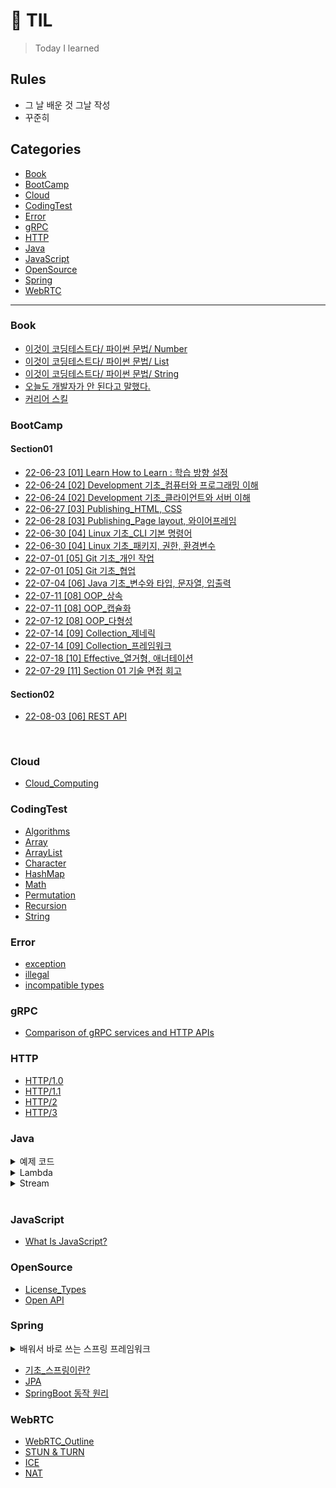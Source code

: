 # 📝 TIL

> Today I learned

## Rules

* 그 날 배운 것 그날 작성
* 꾸준히


## Categories
* [Book](#book) 
* [BootCamp](#bootcamp)
* [Cloud](#cloud) 
* [CodingTest](#codingtest)
* [Error](#error)
* [gRPC](#grpc)
* [HTTP](#http)
* [Java](#java)
* [JavaScript](#javascript)
* [OpenSource](#opensource)
* [Spring](#spring)
* [WebRTC](#webrtc)

---

### Book
- [이것이 코딩테스트다/ 파이썬 문법/ Number](Book/이것이%20코딩%20테스트다/파이썬문법/Number.md)
- [이것이 코딩테스트다/ 파이썬 문법/ List](Book/이것이%20코딩%20테스트다/파이썬문법/List.md)
- [이것이 코딩테스트다/ 파이썬 문법/ String](Book/이것이%20코딩%20테스트다/파이썬문법/String.md)
- [오늘도 개발자가 안 된다고 말했다.](Book/오늘도%20개발자가%20안%20된다고%20말했다/오늘도개발자가안된다고말했다.md)
- [커리어 스킬](Book/커리어%20스킬/)

### BootCamp

#### Section01
- [22-06-23 [01] Learn How to Learn : 학습 방향 설정](BootCamp/Section01/22-06-23[01]학습방향.md)
- [22-06-24 [02] Development 기초_컴퓨터와 프로그래밍 이해](BootCamp/Section01/22-06-24[02]컴퓨터와프로그래밍이해.md)
- [22-06-24 [02] Development 기초_클라이언트와 서버 이해](BootCamp/Section01/22-06-24[02]웹클라이언트와웹서버.md)
- [22-06-27 [03] Publishing_HTML, CSS](BootCamp/Section01/22-06-27[03]htmlCSS.md)
- [22-06-28 [03] Publishing_Page layout, 와이어프레임](BootCamp/Section01/22-06-28[03]Pagelayout와이어프레임.md)
- [22-06-30 [04] Linux 기초_CLI 기본 명령어](BootCamp/Section01/22-06-30[04]linuxBasicCmd.md)
- [22-06-30 [04] Linux 기초_패키지, 권한, 환경변수](BootCamp/Section01/22-06-30[04]linuxPackage.md)
- [22-07-01 [05] Git 기초_개인 작업](BootCamp/Section01/22-07-01[05]gitBasic.md)
- [22-07-01 [05] Git 기초_협업](BootCamp/Section01/22-07-01[05]gitExtension.md)
- [22-07-04 [06] Java 기초_변수와 타입, 문자열, 입출력]()
- [22-07-11 [08] OOP_상속](BootCamp/Section01/22-07-11[08]OOP상속.md)
- [22-07-11 [08] OOP_캡슐화](BootCamp/Section01/22-07-11[08]OOP캡슐화.md)
- [22-07-12 [08] OOP_다형성](BootCamp/Section01/22-07-12[08]OOP다형성.md)
- [22-07-14 [09] Collection_제네릭](BootCamp/Section01/22-07-14[09]컬렉션_제네릭.md)
- [22-07-14 [09] Collection_프레임워크](BootCamp/Section01/22-07-14[09]컬렉션프레임워크.md)
- [22-07-18 [10] Effective_열거형, 애너테이션](BootCamp/Section01/22-07-18[10]javaEffective_열거형_애너테이션.md) 
- [22-07-29 [11] Section 01 기술 면접 회고](/BootCamp/Section01/22-07-20[11]기술면접.md)

#### Section02
- [22-08-03 [06] REST API](BootCamp/Section02/22-08-03[06]RESTAPI.md)



</details>

<br>

### Cloud
- [Cloud_Computing](Cloud/Cloud_Computing.md)

### CodingTest
- [Algorithms](CodingTest/Algorithms/)
- [Array](CodingTest/Array/)
- [ArrayList](CodingTest/ArrayList/)
- [Character](CodingTest/Character/)
- [HashMap](CodingTest/HashMap/) 
- [Math](CodingTest/Math/)
- [Permutation](CodingTest/permutation/)
- [Recursion](CodingTest/Recursion/)
- [String](CodingTest/String/)

### Error

- [exception](Error/exception/)
- [illegal](Error/illegal/)
- [incompatible types](Error/incompatibleTypes/)
  

### gRPC
- [Comparison of gRPC services and HTTP APIs](gRPC/Comparison%20of%20gRPC%20services%20and%20HTTP%20APIs.md)
  
### HTTP
- [HTTP/1.0](HTTP/HTTP1.0.md)
- [HTTP/1.1](HTTP/HTTP1.1.md)
- [HTTP/2](HTTP/HTTP2.md)
- [HTTP/3](HTTP/HTTP3.md)

### Java

<details>
    <summary>예제 코드</summary>

- [OOP_Inheritance(예제 코드)](Java/OOP_Ex_Code/Inheritance_Encapsulation/Inheritance.md)
- [OOP_Compsite(예제 코드)](Java/OOP_Ex_Code/Inheritance_Encapsulation/Composite.md) 
- [OOP_Method Overriding(예제 코드)](Java/OOP_Ex_Code/Inheritance_Encapsulation/Overriding.md) 
- [OOP_super keyword(예제 코드)](Java/OOP_Ex_Code/Inheritance_Encapsulation/superKeyword.md) 
- [OOP_super() Method(예제 코드)](Java/OOP_Ex_Code/Inheritance_Encapsulation/superMethod.md)  
- [OOP_getter & setter(예제 코드)](Java/OOP_Ex_Code/Inheritance_Encapsulation/GetterSetter.md)
- [OOP_참조변수의 type Casting(예제 코드)](Java/OOP_Ex_Code/Polymorphism_Abstraction/typeCasting.md)
- [Generic Class (예제 코드)](Java/OOP_Ex_Code/Collection_Generic/genericClass.md)
- [Restricted Generic (예제 코드)](Java/OOP_Ex_Code/Collection_Generic/restrictedGeneric.md)
- [Collection_ArrayList (예제 코드)](Java/Collection_Ex_Code/List/ArrayList.md)
- [Collection_LinkedList (예제 코드)](Java/Collection_Ex_Code/List/LinkedList.md)
- [Collection_HashSet (예제 코드)](Java/Collection_Ex_Code/Set/HashSet.md)
- [Enum (예제 코드)](Java/Effective_Ex_Code/enum.md)
- [Lambda (예제 코드)](Java/Effective_Ex_Code/lambda.md)
</details>

<details>
    <summary>Lambda</summary>

- [01 람다식이란?](/Java/Lambda/Lambda01.md)
- [02 람다식 작성하기](/Java/Lambda/Lambda02.md)
- [03 람다식 예](/Java/Lambda/Lambda03.md)
</details>

<details>
    <summary>Stream</summary>

- [01 스트림이란?](/Java/Stream/Stream01.md)

</details>

<br>

### JavaScript
- [What Is JavaScript?](JavaScript/[01]%20Introduction/WhatIsJavaScript.md)

### OpenSource
- [License_Types](OpenSource/License_Types.md)
- [Open API](OpenSource/OpenAPI.md)

### Spring

<details>
    <summary>배워서 바로 쓰는 스프링 프레임워크</summary>

- [스프링 프레임워크 소개](Spring/배워서%20바로%20쓰는%20스프링%20프레임워크/ch01/ch.01_스프링프레임워크소개.md)
</details>

- [기초_스프링이란?](Spring/WhatSpring.md)
- [JPA](Spring/WhatJPA.md)
- [SpringBoot 동작 원리](Spring/SpringBootMechanism.md)

### WebRTC
- [WebRTC_Outline](WebRTC/WebRTC_Outline.md)
- [STUN & TURN](WebRTC/STUN&TURN.md)
- [ICE](WebRTC/ICE.md)
- [NAT](WebRTC/NAT.md)